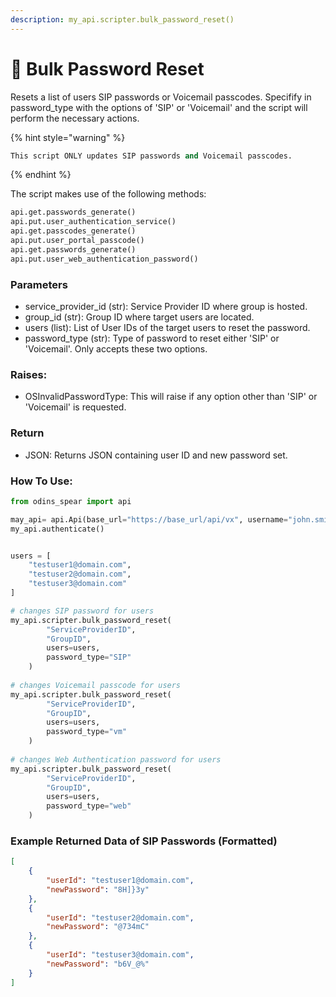 ```yaml
---
description: my_api.scripter.bulk_password_reset()
---
```


# 🔑 Bulk Password Reset

Resets a list of users SIP passwords or Voicemail passcodes. Specifify in password\_type with the options of 'SIP' or 'Voicemail' and the script will perform the necessary actions.

{% hint style="warning" %}
```python
This script ONLY updates SIP passwords and Voicemail passcodes.
```
{% endhint %}

The script makes use of the following methods:

```python
api.get.passwords_generate()
api.put.user_authentication_service()
api.get.passcodes_generate()
api.put.user_portal_passcode()
api.get.passwords_generate()
api.put.user_web_authentication_password()
```

### Parameters&#x20;

* service\_provider\_id (str): Service Provider ID where group is hosted.&#x20;
* group\_id (str): Group ID where target users are located.&#x20;
* users (list): List of User IDs of the target users to reset the password.&#x20;
* password\_type (str): Type of password to reset either 'SIP' or 'Voicemail'. Only accepts these two options.

### Raises:

* OSInvalidPasswordType: This will raise if any option other than 'SIP' or 'Voicemail' is requested.

### Return

* JSON: Returns JSON containing user ID and new password set.&#x20;

### How To Use:

```python
from odins_spear import api

may_api= api.Api(base_url="https://base_url/api/vx", username="john.smith", password="ODIN_INSTANCE_1")
my_api.authenticate()


users = [
    "testuser1@domain.com",
    "testuser2@domain.com",
    "testuser3@domain.com"
]

# changes SIP password for users
my_api.scripter.bulk_password_reset(
        "ServiceProviderID",
        "GroupID",
        users=users,
        password_type="SIP"   
    )
    
# changes Voicemail passcode for users
my_api.scripter.bulk_password_reset(
        "ServiceProviderID",
        "GroupID",
        users=users,
        password_type="vm"   
    )
    
# changes Web Authentication password for users
my_api.scripter.bulk_password_reset(
        "ServiceProviderID",
        "GroupID",
        users=users,
        password_type="web"   
    )
```

### Example Returned Data of SIP Passwords (Formatted)

```json
[
    {
        "userId": "testuser1@domain.com",
        "newPassword": "8H]}3y"
    },
    {
        "userId": "testuser2@domain.com",
        "newPassword": "@734mC"
    },
    {
        "userId": "testuser3@domain.com",
        "newPassword": "b6V_@%"
    }
]
```

